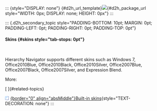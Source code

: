 ::: {style="DISPLAY: none"}
[](ms-xhelp:///?Id=d2h_url_template){#d2h_url_template}![](!package_url!){#d2h_package_url style="WIDTH: 0px; DISPLAY: none; HEIGHT: 0px"}
:::

::: {.d2h_secondary_topic style="PADDING-BOTTOM: 10pt; MARGIN: 0pt; PADDING-LEFT: 0pt; PADDING-RIGHT: 0pt; PADDING-TOP: 0pt"}
#### Skins {#skins style="tab-stops: 0pt"}

 

Hierarchy Navigator supports different skins such as Windows 7, Office2010Blue, Office2010Black, Office2010Silver, Office2007Blue, Office2007Black, Office2007Silver, and Expression Blend.

More:

[ ]{#related-topics}

[![](button.gif){border="0" align="absMiddle"}Built-in skins](ms-xhelp:///?Id=730e73cc-ea73-479b-aff8-37e3f3f887bb){style="TEXT-DECORATION: none"}
:::
